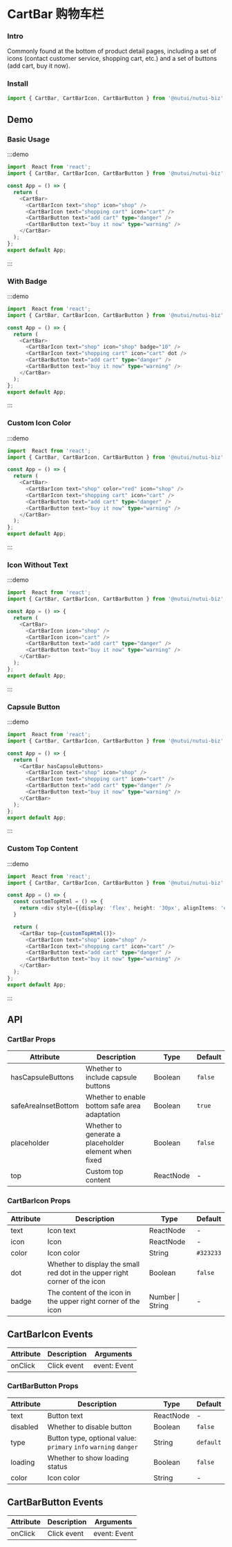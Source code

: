 #  CartBar 购物车栏

### Intro

Commonly found at the bottom of product detail pages, including a set of icons (contact customer service, shopping cart, etc.) and a set of buttons (add cart, buy it now).

### Install

```javascript
import { CartBar, CartBarIcon, CartBarButton } from '@nutui/nutui-biz';
```

## Demo

### Basic Usage

:::demo

```ts
import  React from 'react';
import { CartBar, CartBarIcon, CartBarButton } from '@nutui/nutui-biz';

const App = () => {
  return (
    <CartBar>
      <CartBarIcon text="shop" icon="shop" />
      <CartBarIcon text="shopping cart" icon="cart" />
      <CartBarButton text="add cart" type="danger" />
      <CartBarButton text="buy it now" type="warning" />
    </CartBar>
  );
};
export default App;
```

:::

### With Badge

:::demo

```ts
import  React from 'react';
import { CartBar, CartBarIcon, CartBarButton } from '@nutui/nutui-biz';

const App = () => {
  return (
    <CartBar>
      <CartBarIcon text="shop" icon="shop" badge="10" />
      <CartBarIcon text="shopping cart" icon="cart" dot />
      <CartBarButton text="add cart" type="danger" />
      <CartBarButton text="buy it now" type="warning" />
    </CartBar>
  );
};
export default App;
```

:::

### Custom Icon Color

:::demo

```ts
import  React from 'react';
import { CartBar, CartBarIcon, CartBarButton } from '@nutui/nutui-biz';

const App = () => {
  return (
    <CartBar>
      <CartBarIcon text="shop" color="red" icon="shop" />
      <CartBarIcon text="shopping cart" icon="cart" />
      <CartBarButton text="add cart" type="danger" />
      <CartBarButton text="buy it now" type="warning" />
    </CartBar>
  );
};
export default App;
```

:::

### Icon Without Text

:::demo

```ts
import  React from 'react';
import { CartBar, CartBarIcon, CartBarButton } from '@nutui/nutui-biz';

const App = () => {
  return (
    <CartBar>
      <CartBarIcon icon="shop" />
      <CartBarIcon icon="cart" />
      <CartBarButton text="add cart" type="danger" />
      <CartBarButton text="buy it now" type="warning" />
    </CartBar>
  );
};
export default App;
```

:::

### Capsule Button

:::demo

```ts
import  React from 'react';
import { CartBar, CartBarIcon, CartBarButton } from '@nutui/nutui-biz';

const App = () => {
  return (
    <CartBar hasCapsuleButtons>
      <CartBarIcon text="shop" icon="shop" />
      <CartBarIcon text="shopping cart" icon="cart" />
      <CartBarButton text="add cart" type="danger" />
      <CartBarButton text="buy it now" type="warning" />
    </CartBar>
  );
};
export default App;
```

:::

### Custom Top Content

:::demo

```ts
import  React from 'react';
import { CartBar, CartBarIcon, CartBarButton } from '@nutui/nutui-biz';

const App = () => {
  const customTopHtml = () => {
    return <div style={{display: 'flex', height: '30px', alignItems: 'center', justifyContent: 'center', color: 'red'}}>Custom top content.</div>
  }

  return (
    <CartBar top={customTopHtml()}>
      <CartBarIcon text="shop" icon="shop" />
      <CartBarIcon text="shopping cart" icon="cart" />
      <CartBarButton text="add cart" type="danger" />
      <CartBarButton text="buy it now" type="warning" />
    </CartBar>
  );
};
export default App;
```

:::




## API


### CartBar Props


| Attribute    | Description                                       | Type    | Default    |
|---------|--------------------------------------------|---------|-----------|
| hasCapsuleButtons   | Whether to include capsule buttons                                 | Boolean  | `false`          |
| safeAreaInsetBottom   | Whether to enable bottom safe area adaptation                                 | Boolean  | `true`          |
| placeholder   | Whether to generate a placeholder element when fixed                                 | Boolean  | `false`          |
| top | Custom top content |ReactNode  | -          |


### CartBarIcon Props


| Attribute    | Description                                       | Type    | Default    |
|---------|--------------------------------------------|---------|-----------|
| text   | Icon text                                 | ReactNode  | -         |
| icon   | Icon                                 | ReactNode  | -         |
| color   | Icon color                                 | String  | `#323233`         |
| dot   | Whether to display the small red dot in the upper right corner of the icon                                 | Boolean  | `false`         |
| badge   | The content of the icon in the upper right corner of the icon	                                 | Number \| String  | -         |


## CartBarIcon Events
| Attribute | Description | Arguments |
|----- | ----- | -----  |
| onClick | Click event |  event: Event |



### CartBarButton Props


| Attribute    | Description                                       | Type    | Default    |
|---------|--------------------------------------------|---------|-----------|
| text   | Button text                                 | ReactNode  | -         |
| disabled   | Whether to disable button                                 | Boolean  | `false`         |
| type   | Button type, optional value: `primary` `info` `warning` `danger`                                 | String  | `default`         |
| loading   | Whether to show loading status                                 | Boolean  | `false`         |
| color   | Icon color                                 | String  | -         |


## CartBarButton Events
| Attribute | Description | Arguments |
|----- | ----- | -----  |
| onClick | Click event |  event: Event |